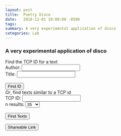 ```yaml
---
layout: post
title:  Poetry Disco
date:   2018-12-01 10:00:00 -0500
tags: 
summary: A very experimental application of disco
categories: Lab
---
```


<h3>A very experimental application of disco</h3>

<div id="page_controls">
<div class="controls_1">
<div class="heading">Find the TCP ID for a text</div>     
<div>  

<input type="text" id="which_to_do_1" value="lookup_tcp_id" style="display:none">
<span class="form_label_1">Author:</span> <input type="text" id="author_1"><br/>
<span class="form_label_1">Title:</span> <input type="text" id="title_1"><br/>
<br/>
<span class="form_label_1"> </span> <button onclick="javascript:handle_button(1);">Find ID</button><br/>

</div>
</div>

<div class="controls_2">
<div class="heading"><i>Or</i>, find texts similar to a TCP id</div>        
<div> 

<input type="text" id="which_to_do_2" value="find_texts" style="display:none">
<span class="form_label_2">TCP ID:</span> <input type="text" id="eebo_tcp_id_2"> <span id="extra_spacer_1"> </span>
<br/>
<span class="form_label_2">n results:</span> <!--<span>1</span> <input type="range" min="1" max="100" value="50" class="slider" id="n_results" name="n_results"> <span>100</span>-->
    <select id="n_results">
      <option value="10">10</option>
      <option value="20">20</option>
      <option value="35" selected>35</option>
      <option value="50">50</option>
      <option value="75">75</option>
      <option value="100">100</option>
    </select>
<br/>

<br/>
<span class="form_label_2"> </span> <button onclick="javascript:handle_button(2);">Find Texts</button>

<button class="shareable_link" onclick="javascript:onShortenLink();">Shareable Link</button>

</div>
</div>

<div class="clear_div"></div>

<br/>
<div id="results"></div>
<div id="tooltip"></div>

<link rel="stylesheet" type="text/css" href="/assets/tools/css/disco_engine.css?v=1501"/>
<script src="https://ajax.googleapis.com/ajax/libs/jquery/3.3.1/jquery.min.js"></script>
<script src="https://d3js.org/d3.v5.min.js"></script>
<script src="/assets/tools/js/disco_engine.js?v=1501"></script>
<script type="text/javascript" src="/assets/tools/js/shorten_link.js?v=1501"></script>
<link rel="stylesheet" type="text/css" href="/assets/tools/css/common_tool_styles.css?v=1501"/>
